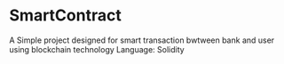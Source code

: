 # SmartContract
A Simple project designed for smart transaction bwtween bank and user using blockchain technology
Language: Solidity
